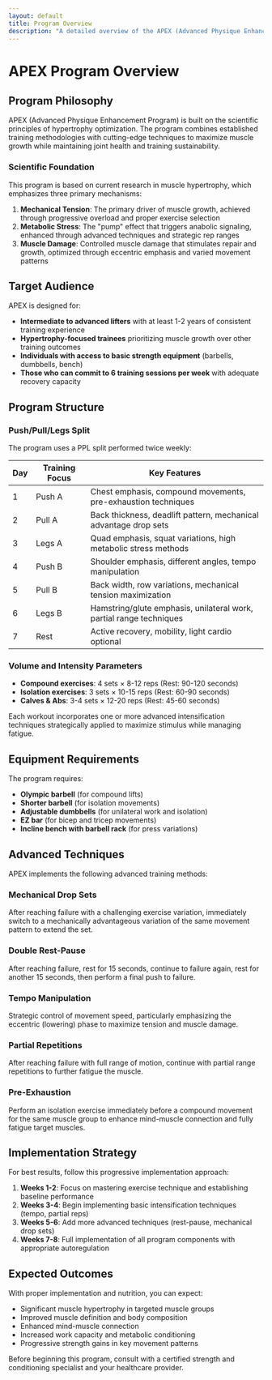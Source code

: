 ```yaml
---
layout: default
title: Program Overview
description: "A detailed overview of the APEX (Advanced Physique Enhancement Program)"
---
```


# APEX Program Overview

## Program Philosophy

APEX (Advanced Physique Enhancement Program) is built on the scientific principles of hypertrophy optimization. The program combines established training methodologies with cutting-edge techniques to maximize muscle growth while maintaining joint health and training sustainability.

### Scientific Foundation

This program is based on current research in muscle hypertrophy, which emphasizes three primary mechanisms:

1. **Mechanical Tension**: The primary driver of muscle growth, achieved through progressive overload and proper exercise selection
2. **Metabolic Stress**: The "pump" effect that triggers anabolic signaling, enhanced through advanced techniques and strategic rep ranges
3. **Muscle Damage**: Controlled muscle damage that stimulates repair and growth, optimized through eccentric emphasis and varied movement patterns

## Target Audience

APEX is designed for:

- **Intermediate to advanced lifters** with at least 1-2 years of consistent training experience
- **Hypertrophy-focused trainees** prioritizing muscle growth over other training outcomes
- **Individuals with access to basic strength equipment** (barbells, dumbbells, bench)
- **Those who can commit to 6 training sessions per week** with adequate recovery capacity

## Program Structure

### Push/Pull/Legs Split

The program uses a PPL split performed twice weekly:

| Day | Training Focus | Key Features |
|-----|---------------|-------------|
| 1 | Push A | Chest emphasis, compound movements, pre-exhaustion techniques |
| 2 | Pull A | Back thickness, deadlift pattern, mechanical advantage drop sets |
| 3 | Legs A | Quad emphasis, squat variations, high metabolic stress methods |
| 4 | Push B | Shoulder emphasis, different angles, tempo manipulation |
| 5 | Pull B | Back width, row variations, mechanical tension maximization |
| 6 | Legs B | Hamstring/glute emphasis, unilateral work, partial range techniques |
| 7 | Rest | Active recovery, mobility, light cardio optional |

### Volume and Intensity Parameters

- **Compound exercises**: 4 sets × 8-12 reps (Rest: 90-120 seconds)
- **Isolation exercises**: 3 sets × 10-15 reps (Rest: 60-90 seconds)
- **Calves & Abs**: 3-4 sets × 12-20 reps (Rest: 45-60 seconds)

Each workout incorporates one or more advanced intensification techniques strategically applied to maximize stimulus while managing fatigue.

## Equipment Requirements

The program requires:

- **Olympic barbell** (for compound lifts)
- **Shorter barbell** (for isolation movements)
- **Adjustable dumbbells** (for unilateral work and isolation)
- **EZ bar** (for bicep and tricep movements)
- **Incline bench with barbell rack** (for press variations)

## Advanced Techniques

APEX implements the following advanced training methods:

### Mechanical Drop Sets
After reaching failure with a challenging exercise variation, immediately switch to a mechanically advantageous variation of the same movement pattern to extend the set.

### Double Rest-Pause
After reaching failure, rest for 15 seconds, continue to failure again, rest for another 15 seconds, then perform a final push to failure.

### Tempo Manipulation
Strategic control of movement speed, particularly emphasizing the eccentric (lowering) phase to maximize tension and muscle damage.

### Partial Repetitions
After reaching failure with full range of motion, continue with partial range repetitions to further fatigue the muscle.

### Pre-Exhaustion
Perform an isolation exercise immediately before a compound movement for the same muscle group to enhance mind-muscle connection and fully fatigue target muscles.

## Implementation Strategy

For best results, follow this progressive implementation approach:

1. **Weeks 1-2**: Focus on mastering exercise technique and establishing baseline performance
2. **Weeks 3-4**: Begin implementing basic intensification techniques (tempo, partial reps)
3. **Weeks 5-6**: Add more advanced techniques (rest-pause, mechanical drop sets)
4. **Weeks 7-8**: Full implementation of all program components with appropriate autoregulation

## Expected Outcomes

With proper implementation and nutrition, you can expect:

- Significant muscle hypertrophy in targeted muscle groups
- Improved muscle definition and body composition
- Enhanced mind-muscle connection
- Increased work capacity and metabolic conditioning
- Progressive strength gains in key movement patterns

Before beginning this program, consult with a certified strength and conditioning specialist and your healthcare provider.